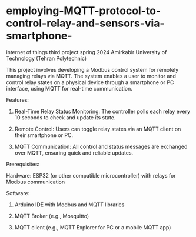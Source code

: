 # employing-MQTT-protocol-to-control-relay-and-sensors-via-smartphone-
internet of things third project spring 2024 Amirkabir University of Technology (Tehran Polytechnic)

This project involves developing a Modbus control system for remotely managing relays via MQTT. The system enables a user to monitor and control relay states on a physical device through a smartphone or PC interface, using MQTT for real-time communication.

Features:

1. Real-Time Relay Status Monitoring: The controller polls each relay every 10 seconds to check and update its state.

2. Remote Control: Users can toggle relay states via an MQTT client on their smartphone or PC.

3. MQTT Communication: All control and status messages are exchanged over MQTT, ensuring quick and reliable updates.

Prerequisites:

Hardware: ESP32 (or other compatible microcontroller) with relays for Modbus communication

Software:

1. Arduino IDE with Modbus and MQTT libraries

2. MQTT Broker (e.g., Mosquitto)

3. MQTT client (e.g., MQTT Explorer for PC or a mobile MQTT app)




